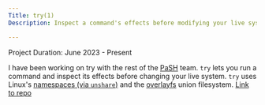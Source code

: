 ```yaml
---
Title: try(1)
Description: Inspect a command's effects before modifying your live system. try uses Linux's namespace (via unshare) and the overlayfs union filesystem.

---
```


Project Duration: June 2023 - Present

I have been working on try with the rest of the [PaSH](https://binpa.sh) team.
`try` lets you run a command and inspect its effects before changing your live
system. `try` uses Linux's [namespaces (via
`unshare`)](https://docs.kernel.org/userspace-api/unshare.html) and the
[overlayfs](https://docs.kernel.org/filesystems/overlayfs.html) union
filesystem. [Link to repo](https://github.com/binpash/try)
